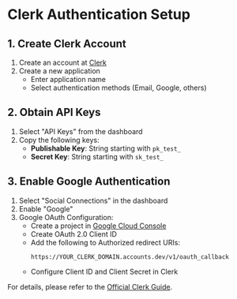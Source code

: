 # Clerk Authentication Setup

## 1. Create Clerk Account

1. Create an account at [Clerk](https://clerk.com)
2. Create a new application
   - Enter application name
   - Select authentication methods (Email, Google, others)

## 2. Obtain API Keys

1. Select "API Keys" from the dashboard
2. Copy the following keys:
   - **Publishable Key**: String starting with `pk_test_`
   - **Secret Key**: String starting with `sk_test_`

## 3. Enable Google Authentication

1. Select "Social Connections" in the dashboard
2. Enable "Google"
3. Google OAuth Configuration:
   - Create a project in [Google Cloud Console](https://console.cloud.google.com/)
   - Create OAuth 2.0 Client ID
   - Add the following to Authorized redirect URIs:
     ```
     https://YOUR_CLERK_DOMAIN.accounts.dev/v1/oauth_callback
     ```
   - Configure Client ID and Client Secret in Clerk

For details, please refer to the [Official Clerk Guide](https://clerk.com/docs/authentication/social-connections/google).
